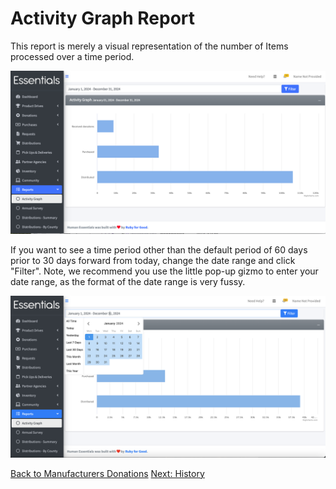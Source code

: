 # Activity Graph Report
This report is merely a visual representation of the number of Items processed over a time period.

![activity_graph_default_view](images/reports/reports_activity_graph_1.png)

If you want to see a time period other than the default period of 60 days prior to 30 days forward from today,  change the date range and click "Filter".  Note,  we recommend you use the little pop-up gizmo to enter your date range, as the format of the date range is very fussy.

![activity_graph_with_date_range_gizmo](images/reports/reports_activity_graph_2.png)

[Back to Manufacturers Donations](reports_manufacturers_donations.md)
[Next: History](reports_history.md)

